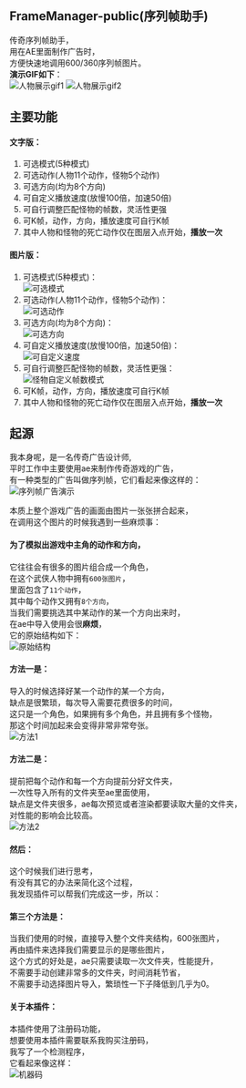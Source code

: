 ## FrameManager-public(序列帧助手)
传奇序列帧助手，  
用在AE里面制作广告时，  
方便快速地调用600/360序列帧图片。  
**演示GIF如下**：  
![人物展示gif1](https://user-images.githubusercontent.com/40317014/212536346-e855bd23-252b-4411-aad7-7b15d4d841b5.gif)
![人物展示gif2](https://user-images.githubusercontent.com/40317014/212536347-4396be4c-14b6-42c2-a3c1-5e7aa42ac9e7.gif)

## 主要功能
#### 文字版：  
1.    可选模式(5种模式)  
2.    可选动作(人物11个动作，怪物5个动作)  
3.    可选方向(均为8个方向)  
4.    可自定义播放速度(放慢100倍，加速50倍)  
5.    可自行调整匹配怪物的帧数，灵活性更强  
6.    可K帧，动作，方向，播放速度可自行K帧  
7.    其中人物和怪物的死亡动作仅在图层入点开始，**播放一次**  

#### 图片版：
1.    可选模式(5种模式)：  
      ![可选模式](https://user-images.githubusercontent.com/40317014/212536536-7e3e79cb-3140-4e59-bf64-dcab67c6be3f.png)
2.    可选动作(人物11个动作，怪物5个动作)：  
      ![可选动作](https://user-images.githubusercontent.com/40317014/212536554-54a57e67-4f98-4816-83a7-e42b66f0466b.png)
3.    可选方向(均为8个方向)：  
      ![可选方向](https://user-images.githubusercontent.com/40317014/212536557-97122649-daba-42f7-b7fe-2e769bb607ff.png)
4.    可自定义播放速度(放慢100倍，加速50倍)：  
      ![可自定义速度](https://user-images.githubusercontent.com/40317014/212536558-fdc060cd-1c18-4bab-a613-e43de8f33032.png)
5.    可自行调整匹配怪物的帧数，灵活性更强：  
      ![怪物自定义帧数模式](https://user-images.githubusercontent.com/40317014/212536681-cf57ba92-cb03-44f9-9a17-3d61449959c5.png)
6.    可K帧，动作，方向，播放速度可自行K帧  
7.    其中人物和怪物的死亡动作仅在图层入点开始，**播放一次**  
     
## 起源
我本身呢，是一名传奇广告设计师,  
平时工作中主要使用ae来制作传奇游戏的广告，  
有一种类型的广告叫做序列帧，它们看起来像这样的：  
![序列帧广告演示](https://user-images.githubusercontent.com/40317014/212534065-81d87c8e-9b06-4512-982d-303b3f1b05be.gif)

本质上整个游戏广告的画面由图片一张张拼合起来，  
在调用这个图片的时候我遇到一些麻烦事：  

#### 为了模拟出游戏中主角的动作和方向，
它往往会有很多的图片组合成一个角色，  
在这个武侠人物中拥有`600张图片`，  
里面包含了`11个动作`，  
其中每个动作又拥有`8个方向`，  
当我们需要挑选其中某动作的某一个方向出来时，  
在ae中导入使用会很**麻烦**，  
它的原始结构如下：  
![原始结构](https://user-images.githubusercontent.com/40317014/212534685-1af9fe92-dc0b-4c88-bf3f-abf251b7683d.png)

#### 方法一是：
导入的时候选择好某一个动作的某一个方向，  
缺点是很繁琐，每次导入需要花费很多的时间，  
这只是一个角色，如果拥有多个角色，并且拥有多个怪物，  
那这个时间加起来会变得非常非常夸张。  
![方法1](https://user-images.githubusercontent.com/40317014/212534968-73531579-fe68-4ef1-80c6-7303de2ddd55.png)

#### 方法二是：
提前把每个动作和每一个方向提前分好文件夹，  
一次性导入所有的文件夹至ae里面使用，  
缺点是文件夹很多，ae每次预览或者渲染都要读取大量的文件夹，  
对性能的影响会比较高。  
![方法2](https://user-images.githubusercontent.com/40317014/212535029-e803b580-45bb-4b96-b3e2-d49afcd0c1d5.png)

#### 然后：
这个时候我们进行思考，  
有没有其它的办法来简化这个过程，  
我发现插件可以帮我们完成这一步，所以：  
#### 第三个方法是：
当我们使用的时候，直接导入整个文件夹结构，600张图片，  
再由插件来选择我们需要显示的是哪些图片，  
这个方式的好处是，ae只需要读取一次文件夹，性能提升，  
不需要手动创建非常多的文件夹，时间消耗节省，  
不需要手动选择图片导入，繁琐性一下子降低到几乎为0。  

#### 关于本插件：
本插件使用了注册码功能，  
想要使用本插件需要联系我购买注册码，  
我写了一个检测程序，  
它看起来像这样：  
![机器码](https://user-images.githubusercontent.com/40317014/212535139-4869207a-7fe1-4aec-a0f0-734d7fa1c04e.png)


